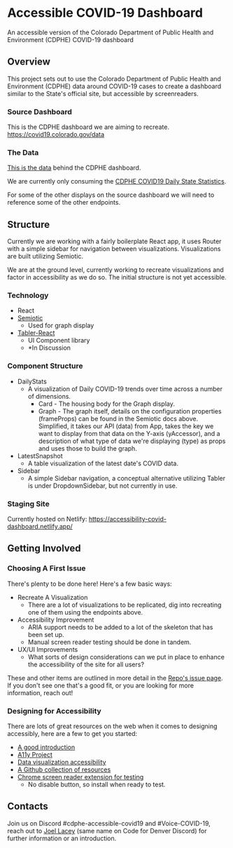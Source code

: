 # Accessible COVID-19 Dashboard
An accessible version of the Colorado Department of Public Health and Environment (CDPHE) COVID-19 dashboard

## Overview
This project sets out to use the Colorado Department of Public Health and Environment (CDPHE) data around COVID-19 cases to create a dashboard similar to the State's official site, but accessible by screenreaders.

### Source Dashboard
This is the CDPHE dashboard we are aiming to recreate.
https://covid19.colorado.gov/data

### The Data
[This is the data](https://data-cdphe.opendata.arcgis.com/search?tags=covid19) behind the CDPHE dashboard.

We are currently only consuming the [CDPHE COVID19 Daily State Statistics](https://data-cdphe.opendata.arcgis.com/datasets/cdphe-covid19-daily-state-statistics-1).

For some of the other displays on the source dashboard we will need to reference some of the other endpoints.

## Structure
Currently we are working with a fairly boilerplate React app, it uses Router with a simple sidebar for navigation between visualizations. Visualizations are built utilizing Semiotic.

We are at the ground level, currently working to recreate visualizations and factor in accessibility as we do so. The initial structure is not yet accessible. 
### Technology
- React
- [Semiotic](https://semiotic.nteract.io/#semiotic)
    - Used for graph display
- [Tabler-React](https://github.com/tabler/tabler-react)
    - UI Component library
    - *In Discussion

### Component Structure
- DailyStats
    - A visualization of Daily COVID-19 trends over time across a number of dimensions.
        - Card - The housing body for the Graph display.
        - Graph - The graph itself, details on the configuration properties (frameProps) can be found in the Semiotic docs above. Simplified, it takes our API (data) from App, takes the key we want to display from that data on the Y-axis (yAccessor), and a description of what type of data we're displaying (type) as props and uses those to build the graph.
- LatestSnapshot
    - A table visualization of the latest date's COVID data.
- Sidebar
    - A simple Sidebar navigation, a conceptual alternative utilizing Tabler is under DropdownSidebar, but not currently in use.

### Staging Site
Currently hosted on Netlify:
https://accessibility-covid-dashboard.netlify.app/

## Getting Involved
### Choosing A First Issue
There's plenty to be done here! Here's a few basic ways:
- Recreate A Visualization
    - There are a lot of visualizations to be replicated, dig into recreating one of them using the endpoints above.
- Accessibility Improvement
    - ARIA support needs to be added to a lot of the skeleton that has been set up.
    - Manual screen reader testing should be done in tandem.
- UX/UI Improvements
    - What sorts of design considerations can we put in place to enhance the accessibility of the site for all users?

These and other items are outlined in more detail in the [Repo's issue page](https://github.com/codefordenver/cdphe-accessible-covid19/issues). If you don't see one that's a good fit, or you are looking for more information, reach out!

### Designing for Accessibility
There are lots of great resources on the web when it comes to designing accessibly, here are a few to get you started:
- [A good introduction](https://dev.to/maxwell_dev/the-web-accessibility-introduction-i-wish-i-had-4ope)
- [A11y Project](https://www.a11yproject.com/)
- [Data visualization accessibility](https://medium.com/nightingale/data-visualization-accessibility-where-are-we-now-and-whats-next-b2c9eeac4e8b)
- [A Github collection of resources](https://github.com/mmazanec22/accessibility-resources)
- [Chrome screen reader extension for testing](https://chrome.google.com/webstore/detail/screen-reader/kgejglhpjiefppelpmljglcjbhoiplfn?hl=en)
    - No disable button, so install when ready to test.

## Contacts
Join us on Discord #cdphe-accessible-covid19 and #Voice-COVID-19, reach out to [Joel Lacey](https://github.com/joel-oe-lacey) (same name on Code for Denver Discord) for further information or an introduction.